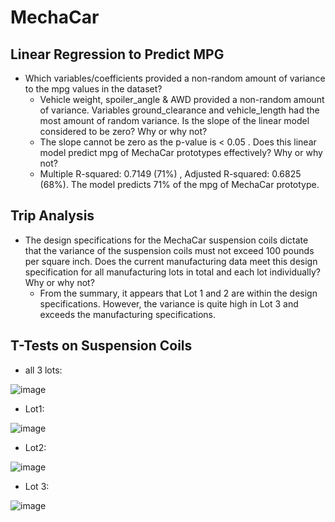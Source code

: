 # MechaCar

## Linear Regression to Predict MPG
* Which variables/coefficients provided a non-random amount of variance to the mpg values in the dataset?
  - Vehicle weight, spoiler_angle & AWD provided a non-random amount of variance. Variables ground_clearance and    vehicle_length had the most amount of random variance. 
Is the slope of the linear model considered to be zero? Why or why not?
  - The slope cannot be zero as the p-value is < 0.05 . 
Does this linear model predict mpg of MechaCar prototypes effectively? Why or why not?
  - Multiple R-squared:  0.7149 (71%) ,	Adjusted R-squared:  0.6825 (68%). The model predicts 71% of the mpg of MechaCar prototype.


## Trip Analysis
* The design specifications for the MechaCar suspension coils dictate that the variance of the suspension coils must not exceed 100 pounds per square inch. Does the current manufacturing data meet this design specification for all manufacturing lots in total and each lot individually? Why or why not?
  - From the summary, it appears that Lot 1 and 2 are within the design specifications. However, the variance is quite high in Lot 3 and exceeds the manufacturing specifications.  

## T-Tests on Suspension Coils

  - all 3 lots:
  
![image](https://user-images.githubusercontent.com/112893464/213878228-f497e9a8-542c-445a-b91f-00381e5933e2.png)

  - Lot1:
  
![image](https://user-images.githubusercontent.com/112893464/213878272-bb7debdd-17e6-4f6d-8091-17ee9623af14.png)

  - Lot2:

![image](https://user-images.githubusercontent.com/112893464/213878299-829bfae3-999f-43ac-999f-2aa1650b439d.png)

  - Lot 3:

![image](https://user-images.githubusercontent.com/112893464/213878318-8d982c06-f30e-4a26-be58-7f915da3fc9e.png)




